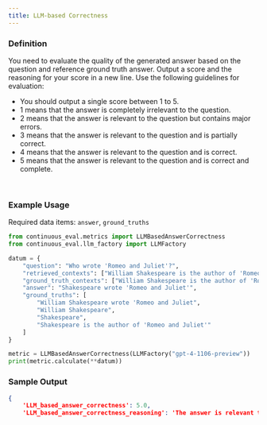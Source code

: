 ```yaml
---
title: LLM-based Correctness
---
```


### Definition


You need to evaluate the quality of the generated answer based on the question and reference ground truth answer.
Output a score and the reasoning for your score in a new line.
Use the following guidelines for evaluation:
* You should output a single score between 1 to 5.
* 1 means that the answer is completely irrelevant to the question.
* 2 means that the answer is relevant to the question but contains major errors.
* 3 means that the answer is relevant to the question and is partially correct.
* 4 means that the answer is relevant to the question and is correct.
* 5 means that the answer is relevant to the question and is correct and complete.

<br>



### Example Usage

Required data items: `answer`, `ground_truths`

```python
from continuous_eval.metrics import LLMBasedAnswerCorrectness
from continuous_eval.llm_factory import LLMFactory

datum = {
    "question": "Who wrote 'Romeo and Juliet'?",
    "retrieved_contexts": ["William Shakespeare is the author of 'Romeo and Juliet'."],
    "ground_truth_contexts": ["William Shakespeare is the author of 'Romeo and Juliet'."],
    "answer": "Shakespeare wrote 'Romeo and Juliet'",
    "ground_truths": [
        "William Shakespeare wrote 'Romeo and Juliet", 
        "William Shakespeare", 
        "Shakespeare", 
        "Shakespeare is the author of 'Romeo and Juliet'"
    ]
}

metric = LLMBasedAnswerCorrectness(LLMFactory("gpt-4-1106-preview"))
print(metric.calculate(**datum))
```

### Sample Output

```JSON
{
    'LLM_based_answer_correctness': 5.0, 
    'LLM_based_answer_correctness_reasoning': 'The answer is relevant to the question and is correct and complete. It matches the ground truth reference answers provided.'}
```
